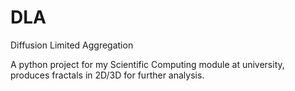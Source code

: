 # DLA
Diffusion Limited Aggregation

A python project for my Scientific Computing module at university, produces fractals in 2D/3D for further analysis.
